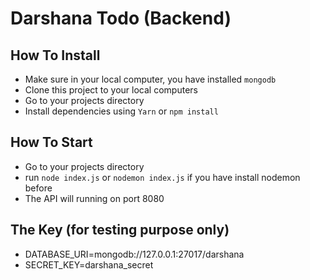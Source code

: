 # Darshana Todo (Backend)

## How To Install
* Make sure in your local computer, you have installed `mongodb`
* Clone this project to your local computers
* Go to your projects directory
* Install dependencies using `Yarn` or `npm install`

## How To Start
* Go to your projects directory
* run `node index.js` or `nodemon index.js` if you have install nodemon before
* The API will running on port 8080

## The Key (for testing purpose only)
* DATABASE_URI=mongodb://127.0.0.1:27017/darshana
* SECRET_KEY=darshana_secret